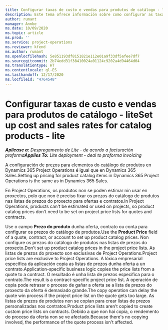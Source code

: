 ```yaml
---
title: Configurar taxas de custo e vendas para produtos de catálogo - lite
description: Este tema ofrece información sobre como configurar as taxas de custo e vendas de elementos dun catálogo de produtos.
author: rumant
manager: Annbe
ms.date: 10/09/2020
ms.topic: article
ms.prod: ''
ms.service: project-operations
ms.reviewer: kfend
ms.author: rumant
ms.openlocfilehash: 5e851193df8151821e112e01a9f33df5afee7df7
ms.sourcegitcommit: 2b74edd31f38410024a01124c9202a4d94464d04
ms.translationtype: HT
ms.contentlocale: gl-ES
ms.lasthandoff: 12/17/2020
ms.locfileid: "4764548"
---
```

# <a name="set-up-cost-and-sales-rates-for-catalog-products---lite"></a><span data-ttu-id="3e0a8-103">Configurar taxas de custo e vendas para produtos de catálogo - lite</span><span class="sxs-lookup"><span data-stu-id="3e0a8-103">Set up cost and sales rates for catalog products - lite</span></span>

<span data-ttu-id="3e0a8-104">_**Aplícase a:** Despregamento de Lite - de acordo a facturación proforma_</span><span class="sxs-lookup"><span data-stu-id="3e0a8-104">_**Applies To:** Lite deployment - deal to proforma invoicing_</span></span>


<span data-ttu-id="3e0a8-105">A configuración de prezos para elementos do catálogo de produtos en Dynamics 365 Project Operations é igual que en Dynamics 365 Sales.</span><span class="sxs-lookup"><span data-stu-id="3e0a8-105">Setting up pricing for product catalog items in Dynamics 365 Project Operations is the same as in Dynamics 365 Sales.</span></span>

<span data-ttu-id="3e0a8-106">En Project Operations, os produtos non se poden estimar nin usar en proxectos, polo que non é preciso fixar os prezos do catálogo de produtos nas listas de prezos do proxecto para ofertas e contratos.</span><span class="sxs-lookup"><span data-stu-id="3e0a8-106">In Project Operations, products can't be estimated or used on projects, so product catalog prices don't need to be set on project price lists for quotes and contracts.</span></span>

<span data-ttu-id="3e0a8-107">Use o campo **Prezo do produto** dunha oferta, contrato ou conta para configurar os prezos do catálogo de produtos.</span><span class="sxs-lookup"><span data-stu-id="3e0a8-107">Use the **Product Price** field of a quote, contract, or account to set up product catalog prices.</span></span> <span data-ttu-id="3e0a8-108">Non configure os prezos do catálogo de produtos nas listas de prezos do proxecto.</span><span class="sxs-lookup"><span data-stu-id="3e0a8-108">Don't set up product catalog prices in the project price lists.</span></span> <span data-ttu-id="3e0a8-109">As listas de prezos do proxecto son exclusivas de Project Operations.</span><span class="sxs-lookup"><span data-stu-id="3e0a8-109">Project price lists are exclusive to Project Operations.</span></span> <span data-ttu-id="3e0a8-110">A lóxica empresarial específica da aplicación copia as listas de prezos dunha oferta a un contrato.</span><span class="sxs-lookup"><span data-stu-id="3e0a8-110">Application-specific business logic copies the price lists from a quote to a contract.</span></span> <span data-ttu-id="3e0a8-111">O resultado é unha lista de prezos específica para o contrato.</span><span class="sxs-lookup"><span data-stu-id="3e0a8-111">The result is a contract-specific project price list.</span></span> <span data-ttu-id="3e0a8-112">A operación de copia pode retrasar o proceso de gañar a oferta se a lista de prezos do proxecto da oferta é demasiado grande.</span><span class="sxs-lookup"><span data-stu-id="3e0a8-112">The copy operation can delay the quote win process if the project price list on the quote gets too large.</span></span> <span data-ttu-id="3e0a8-113">As listas de prezos de produtos non se copian para crear listas de prezos personalizadas nos contratos.</span><span class="sxs-lookup"><span data-stu-id="3e0a8-113">Product price lists aren't copied to create custom price lists on contracts.</span></span> <span data-ttu-id="3e0a8-114">Debido a que non hai copia, o rendemento do proceso da oferta non se ve afectado.</span><span class="sxs-lookup"><span data-stu-id="3e0a8-114">Because there's no copying involved, the performance of the quote process isn't affected.</span></span>

